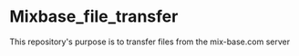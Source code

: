 # Mixbase_file_transfer
This repository's purpose is to transfer files from the mix-base.com server

